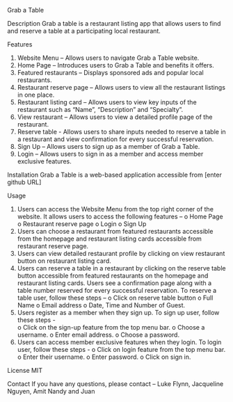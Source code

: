 Grab a Table

Description
Grab a table is a restaurant listing app that allows users to find and reserve a table at a participating local restaurant.

Features
1) Website Menu – Allows users to navigate Grab a Table website.
2) Home Page – Introduces users to Grab a Table and benefits it offers.
3) Featured restaurants – Displays sponsored ads and popular local restaurants. 
4) Restaurant reserve page – Allows users to view all the restaurant listings in one place.
5) Restaurant listing card – Allows users to view key inputs of the restaurant such as “Name”, “Description” and “Specialty”. 
6) View restaurant – Allows users to view a detailed profile page of the restaurant.
7) Reserve table - Allows users to share inputs needed to reserve a table in a restaurant and view confirmation for every successful reservation.
8) Sign Up – Allows users to sign up as a member of Grab a Table.
9) Login – Allows users to sign in as a member and access member exclusive features.

Installation
Grab a Table is a web-based application accessible from [enter github URL]

Usage
1) Users can access the Website Menu from the top right corner of the website. It allows users to access the following features – 
    o	Home Page
    o	Restaurant reserve page
    o	Login 
    o	Sign Up
2) Users can choose a restaurant from featured restaurants accessible from the homepage and restaurant listing cards accessible from restaurant reserve page.
3) Users can view detailed restaurant profile by clicking on view restaurant button on restaurant listing card. 
4) Users can reserve a table in a restaurant by clicking on the reserve table button accessible from featured restaurants on the homepage and restaurant listing cards. Users see a confirmation page along with a table number reserved for every successful reservation. To reserve a table user, follow these steps –
    o	Click on reserve table button
    o	Full Name
    o	Email address
    o	Date, Time and Number of Guest.
5) Users register as a member when they sign up. To sign up user, follow these steps -  
    o	Click on the sign-up feature from the top menu bar. 
    o	Choose a username.
    o	Enter email address.
    o	Choose a password.
6) Users can access member exclusive features when they login. To login user, follow these steps -
    o	Click on login feature from the top menu bar.
    o	Enter their username.
    o	Enter password.
    o	Click on sign in.

License
MIT

Contact
If you have any questions, please contact – Luke Flynn, Jacqueline Nguyen, Amit Nandy and Juan 


